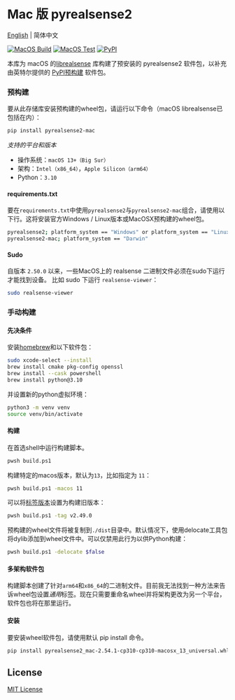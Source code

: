 # Mac 版 pyrealsense2 

[English](./README.md) | 简体中文

[![MacOS Build](https://github.com/yugasun/pyrealsense2-mac/actions/workflows/main.yml/badge.svg)](https://github.com/yugasun/pyrealsense2-mac/actions/workflows/main.yml)
[![MacOS Test](https://github.com/yugasun/pyrealsense2-mac/actions/workflows/test.yml/badge.svg)](https://github.com/yugasun/pyrealsense2-mac/actions/workflows/test.yml)
[![PyPI](https://img.shields.io/pypi/v/pyrealsense2-mac)](https://pypi.org/project/pyrealsense2-mac/)

本库为 macOS 的[librealsense](https://github.com/IntelRealSense/librealsense) 库构建了预安装的 pyrealsense2 软件包，以补充由英特尔提供的 [PyPI预构建](https://pypi.org/project/pyrealsense2/) 软件包。

### 预构建

要从此存储库安装预构建的wheel包，请运行以下命令（macOS librealsense已包括在内）：

```bash
pip install pyrealsense2-mac
```

*支持的平台和版本*

- 操作系统：`macOS 13+（Big Sur）`
- 架构：`Intel（x86_64）`，`Apple Silicon（arm64）`
- Python：`3.10`

#### requirements.txt

要在`requirements.txt`中使用`pyrealsense2`与`pyrealsense2-mac`组合，请使用以下行。这将安装官方Windows / Linux版本或MacOSX预构建的wheel包。

```bash
pyrealsense2; platform_system == "Windows" or platform_system == "Linux"
pyrealsense2-mac; platform_system == "Darwin"
```

#### Sudo

自版本 `2.50.0` 以来，一些MacOS上的 realsense 二进制文件必须在sudo下运行才能找到设备。
比如 sudo 下运行 `realsense-viewer`：

```bash
sudo realsense-viewer
```

### 手动构建

#### 先决条件
安装[homebrew](https://brew.sh/)和以下软件包：

```bash
sudo xcode-select --install
brew install cmake pkg-config openssl
brew install --cask powershell
brew install python@3.10
```

并设置新的python虚拟环境：

```bash
python3 -m venv venv
source venv/bin/activate
```

#### 构建

在首选shell中运行构建脚本。

```bash
pwsh build.ps1
```

构建特定的macos版本，默认为`13`，比如指定为 `11`：

```bash
pwsh build.ps1 -macos 11
```

可以将[标签版本](https://github.com/IntelRealSense/librealsense/tags)设置为构建旧版本：

```bash
pwsh build.ps1 -tag v2.49.0
```

预构建的wheel文件将被复制到`./dist`目录中。默认情况下，使用delocate工具包将dylib添加到wheel文件中。可以仅禁用此行为以供Python构建：

```bash
pwsh build.ps1 -delocate $false
```

#### 多架构软件包

构建脚本创建了针对`arm64`和`x86_64`的二进制文件。目前我无法找到一种方法来告诉wheel包设置*通用*标签。现在只需要重命名wheel并将架构更改为另一个平台，软件包也将在那里运行。

#### 安装

要安装wheel软件包，请使用默认 pip install 命令。

```bash
pip install pyrealsense2_mac-2.54.1-cp310-cp310-macosx_13_universal.whl
```

## License

[MIT License](./LICENSE)